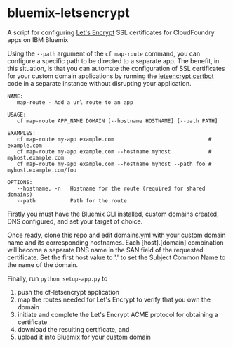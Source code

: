 # bluemix-letsencrypt
A script for configuring [Let's Encrypt](https://letsencrypt.org) SSL certificates for CloudFoundry apps on IBM Bluemix

Using the `--path` argument of the `cf map-route` command, you can configure a specific path to be directed to a separate app.  The benefit, in this situation, is that you can automate the configuration of SSL certificates for your custom domain applications by running the [letsencrypt certbot](https://github.com/certbot/certbot) code in a separate instance without disrupting your application.

```
NAME:
   map-route - Add a url route to an app

USAGE:
   cf map-route APP_NAME DOMAIN [--hostname HOSTNAME] [--path PATH]

EXAMPLES:
   cf map-route my-app example.com                              # example.com
   cf map-route my-app example.com --hostname myhost            # myhost.example.com
   cf map-route my-app example.com --hostname myhost --path foo # myhost.example.com/foo

OPTIONS:
   --hostname, -n   Hostname for the route (required for shared domains)
   --path           Path for the route
```

Firstly you must have the Bluemix CLI installed, custom domains created, DNS configured, and set your target of choice.

Once ready, clone this repo and edit domains.yml with your custom domain name and its corresponding hostnames. Each [host].[domain] combination will become a separate DNS name in the SAN field of the requested certificate. Set the first host value to '.' to set the Subject Common Name to the name of the domain.

Finally, run `python setup-app.py` to 
1. push the cf-letsencrypt application
2. map the routes needed for Let's Encrypt to verify that you own the domain
3. initiate and complete the Let's Encrypt ACME protocol for obtaining a certificate
4. download the resulting certificate, and 
5. upload it into Bluemix for your custom domain
